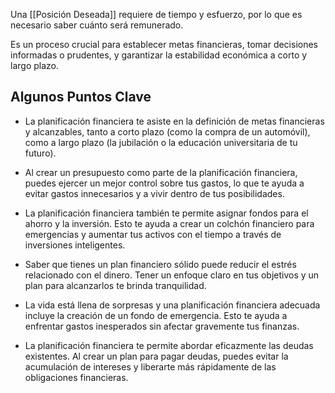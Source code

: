 Una [[Posición Deseada]] requiere de tiempo y esfuerzo, por lo que es necesario saber cuánto será remunerado.

Es un proceso crucial para establecer metas financieras, tomar decisiones informadas  o prudentes, y garantizar la estabilidad económica a corto y largo plazo.

## Algunos Puntos Clave
- La planificación financiera te asiste en la definición de metas financieras y alcanzables, tanto a corto plazo (como la compra de un automóvil), como a largo plazo (la jubilación o la educación universitaria de tu futuro).

- Al crear un presupuesto como parte de la planificación financiera, puedes ejercer un mejor control sobre tus gastos, lo que te ayuda a evitar gastos innecesarios y a vivir dentro de tus posibilidades.

- La planificación financiera también te permite asignar fondos para el ahorro y la inversión. Esto te ayuda a crear un colchón financiero para emergencias y aumentar tus activos con el tiempo a través de inversiones inteligentes.

- Saber que tienes un plan financiero sólido puede reducir el estrés relacionado con el dinero. Tener un enfoque claro en tus objetivos y un plan para alcanzarlos te brinda tranquilidad.

- La vida está llena de sorpresas y una planificación financiera adecuada incluye la creación de un fondo de emergencia. Esto te ayuda a enfrentar gastos inesperados sin afectar gravemente tus finanzas.

- La planificación financiera te permite abordar eficazmente las deudas existentes. Al crear un plan para pagar deudas, puedes evitar la acumulación de intereses y liberarte más rápidamente de las obligaciones financieras.